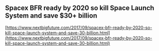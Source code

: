 ## Spacex BFR ready by 2020 so kill Space Launch System and save $30+ billion
  
  [https://www.nextbigfuture.com/2017/09/spacex-bfr-ready-by-2020-so-kill-space-launch-system-and-save-30-billion.html](https://www.nextbigfuture.com/2017/09/spacex-bfr-ready-by-2020-so-kill-space-launch-system-and-save-30-billion.html)